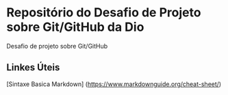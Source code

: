 # Repositório do Desafio de Projeto sobre Git/GitHub da Dio
Desafio de projeto sobre Git/GitHub


## Linkes Úteis 
[Sintaxe Basica Markdown] (https://www.markdownguide.org/cheat-sheet/)
